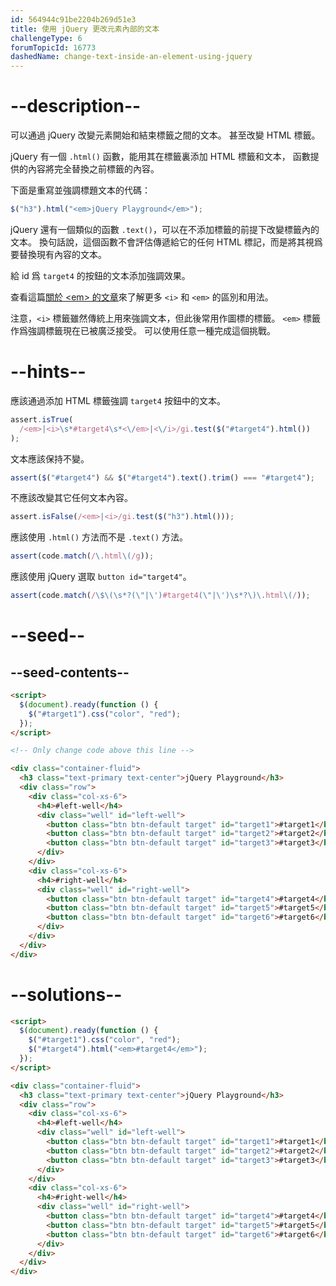 ```yaml
---
id: 564944c91be2204b269d51e3
title: 使用 jQuery 更改元素內部的文本
challengeType: 6
forumTopicId: 16773
dashedName: change-text-inside-an-element-using-jquery
---
```


# --description--

可以通過 jQuery 改變元素開始和結束標籤之間的文本。 甚至改變 HTML 標籤。

jQuery 有一個 `.html()` 函數，能用其在標籤裏添加 HTML 標籤和文本， 函數提供的內容將完全替換之前標籤的內容。

下面是重寫並強調標題文本的代碼：

```js
$("h3").html("<em>jQuery Playground</em>");
```

jQuery 還有一個類似的函數 `.text()`，可以在不添加標籤的前提下改變標籤內的文本。 換句話說，這個函數不會評估傳遞給它的任何 HTML 標記，而是將其視爲要替換現有內容的文本。

給 id 爲 `target4` 的按鈕的文本添加強調效果。

查看這篇[關於 &lt;em> 的文章](https://www.freecodecamp.org/news/html-elements-explained-what-are-html-tags/#em-element)來了解更多 `<i>` 和 `<em>` 的區別和用法。

注意，`<i>` 標籤雖然傳統上用來強調文本，但此後常用作圖標的標籤。 `<em>` 標籤作爲強調標籤現在已被廣泛接受。 可以使用任意一種完成這個挑戰。

# --hints--

應該通過添加 HTML 標籤強調 `target4` 按鈕中的文本。

```js
assert.isTrue(
  /<em>|<i>\s*#target4\s*<\/em>|<\/i>/gi.test($("#target4").html())
);
```

文本應該保持不變。

```js
assert($("#target4") && $("#target4").text().trim() === "#target4");
```

不應該改變其它任何文本內容。

```js
assert.isFalse(/<em>|<i>/gi.test($("h3").html()));
```

應該使用 `.html()` 方法而不是 `.text()` 方法。

```js
assert(code.match(/\.html\(/g));
```

應該使用 jQuery 選取 `button id="target4"`。

```js
assert(code.match(/\$\(\s*?(\"|\')#target4(\"|\')\s*?\)\.html\(/));
```

# --seed--

## --seed-contents--

```html
<script>
  $(document).ready(function () {
    $("#target1").css("color", "red");
  });
</script>

<!-- Only change code above this line -->

<div class="container-fluid">
  <h3 class="text-primary text-center">jQuery Playground</h3>
  <div class="row">
    <div class="col-xs-6">
      <h4>#left-well</h4>
      <div class="well" id="left-well">
        <button class="btn btn-default target" id="target1">#target1</button>
        <button class="btn btn-default target" id="target2">#target2</button>
        <button class="btn btn-default target" id="target3">#target3</button>
      </div>
    </div>
    <div class="col-xs-6">
      <h4>#right-well</h4>
      <div class="well" id="right-well">
        <button class="btn btn-default target" id="target4">#target4</button>
        <button class="btn btn-default target" id="target5">#target5</button>
        <button class="btn btn-default target" id="target6">#target6</button>
      </div>
    </div>
  </div>
</div>
```

# --solutions--

```html
<script>
  $(document).ready(function () {
    $("#target1").css("color", "red");
    $("#target4").html("<em>#target4</em>");
  });
</script>

<div class="container-fluid">
  <h3 class="text-primary text-center">jQuery Playground</h3>
  <div class="row">
    <div class="col-xs-6">
      <h4>#left-well</h4>
      <div class="well" id="left-well">
        <button class="btn btn-default target" id="target1">#target1</button>
        <button class="btn btn-default target" id="target2">#target2</button>
        <button class="btn btn-default target" id="target3">#target3</button>
      </div>
    </div>
    <div class="col-xs-6">
      <h4>#right-well</h4>
      <div class="well" id="right-well">
        <button class="btn btn-default target" id="target4">#target4</button>
        <button class="btn btn-default target" id="target5">#target5</button>
        <button class="btn btn-default target" id="target6">#target6</button>
      </div>
    </div>
  </div>
</div>
```
